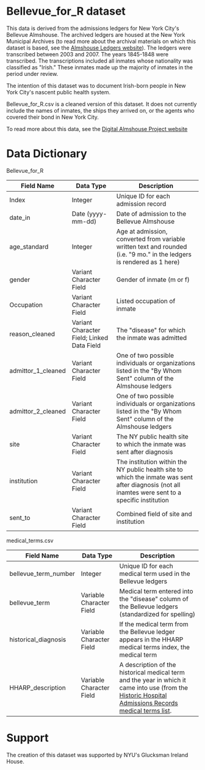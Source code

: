 # Bellevue_for_R dataset
This data is derived from the admissions ledgers for New York City's Bellevue Almshouse. The archived ledgers are housed at the New York Municipal Archives (to read more about the archival materials on which this dataset is based, see the <a href="http://www.archives.nyc/almshouse/">Almshouse Ledgers website</a>).  The ledgers were transcribed between 2003 and 2007. The years 1845-1848 were transcribed. The transcriptions included all inmates whose nationality was classified as "Irish."  These inmates made up the majority of inmates in the period under review.

The intention of this dataset was to document Irish-born people in New York City's nascent public health system.

Bellevue_for_R.csv is a cleaned version of this dataset.  It does not currently include the names of inmates, the ships they arrived on, or the agents who covered their bond in New York City.

To read more about this data, see the <a href="http://www.nyuirish.net/almshouse/">Digital Almshouse Project website</a>

# Data Dictionary
Bellevue_for_R

|Field Name|Data Type|Description|
|----------|---------|-----------|
|Index|Integer|Unique ID for each admission record|
|date_in|Date (yyyy-mm-dd)|Date of admission to the Bellevue Almshouse|
|age_standard|Integer|Age at admission, converted from variable written text and rounded (i.e. "9 mo." in the ledgers is rendered as 1 here)|
|gender|Variant Character Field|Gender of inmate (m or f)|
|Occupation|Variant Character Field|Listed occupation of inmate|
|reason_cleaned|Variant Character Field; Linked Data Field|The "disease" for which the inmate was admitted|
|admittor_1_cleaned|Variant Character Field|One of two possible individuals or organizations listed in the "By Whom Sent" column of the Almshouse ledgers|
|admittor_2_cleaned|Variant Character Field|One of two possible individuals or organizations listed in the "By Whom Sent" column of the Almshouse ledgers|
|site|Variant Character Field|The NY public health site to which the inmate was sent after diagnosis|
|institution|Variant Character Field|The institution within the NY public health site to which the inmate was sent after diagnosis (not all inamtes were sent to a specific institution|
|sent_to|Variant Character Field|Combined field of site and institution|

medical_terms.csv

|Field Name|Data Type|Description|
|----------|---------|-----------|
|bellevue_term_number|Integer|Unique ID for each medical term used in the Bellevue ledgers|
|bellevue_term|Variable Character Field|Medical term entered into the "disease" column of the Bellevue ledgers (standardized for spelling)|
|historical_diagnosis|Variable Character Field|If the medical term from the Bellevue ledger appears in the HHARP medical terms index, the medical term|
|HHARP_description|Variable Character Field|A description of the historical medical term and the year in which it came into use (from the <a href="http://www.hharp.org/medical-terms">Historic Hospital Admissions Records medical terms list</a>.|

# Support
The creation of this dataset was supported by NYU's Glucksman Ireland House.
